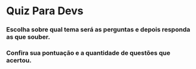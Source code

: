 # Quiz Para Devs

### Escolha sobre qual tema será as perguntas e depois responda as que souber.

### Confira sua pontuação e a quantidade de questões que acertou.
